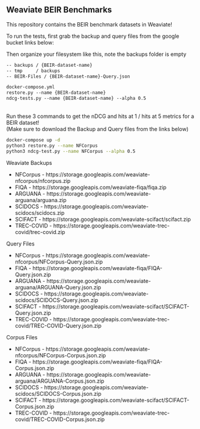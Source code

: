 <h2> Weaviate BEIR Benchmarks </h2>

This repository contains the BEIR benchmark datasets in Weaviate!

To run the tests, first grab the backup and query files from the google bucket links below:

Then organize your filesystem like this, note the backups folder is empty

```md
-- backups / {BEIR-dataset-name}
-- tmp     / backups
-- BEIR-Files / {BEIR-dataset-name}-Query.json

docker-compose.yml
restore.py --name {BEIR-dataset-name}
ndcg-tests.py --name {BEIR-dataset-name} --alpha 0.5
```
<br />
Run these 3 commands to get the nDCG and hits at 1 / hits at 5 metrics for a BEIR dataset!
<br />
(Make sure to download the Backup and Query files from the links below)

```bash
docker-compose up -d
python3 restore.py --name NFCorpus
python3 ndcg-test.py --name NFCorpus --alpha 0.5
```

Weaviate Backups
<ul>
  <li> NFCorpus - https://storage.googleapis.com/weaviate-nfcorpus/nfcorpus.zip </li>
  <li> FIQA - https://storage.googleapis.com/weaviate-fiqa/fiqa.zip </li>
  <li> ARGUANA - https://storage.googleapis.com/weaviate-arguana/arguana.zip </li>
  <li> SCIDOCS - https://storage.googleapis.com/weaviate-scidocs/scidocs.zip </li>
  <li> SCIFACT - https://storage.googleapis.com/weaviate-scifact/scifact.zip </li>
  <li> TREC-COVID - https://storage.googleapis.com/weaviate-trec-covid/trec-covid.zip </li>
</ul>

Query Files
<ul>
  <li> NFCorpus - https://storage.googleapis.com/weaviate-nfcorpus/NFCorpus-Query.json.zip </li>
  <li> FIQA - https://storage.googleapis.com/weaviate-fiqa/FIQA-Query.json.zip </li>
  <li> ARGUANA - https://storage.googleapis.com/weaviate-arguana/ARGUANA-Query.json.zip </li>
  <li> SCIDOCS - https://storage.googleapis.com/weaviate-scidocs/SCIDOCS-Query.json.zip </li>
  <li> SCIFACT - https://storage.googleapis.com/weaviate-scifact/SCIFACT-Query.json.zip </li>
  <li> TREC-COVID - https://storage.googleapis.com/weaviate-trec-covid/TREC-COVID-Query.json.zip </li>
</ul>

Corpus Files
<ul>
  <li> NFCorpus - https://storage.googleapis.com/weaviate-nfcorpus/NFCorpus-Corpus.json.zip </li>
  <li> FIQA - https://storage.googleapis.com/weaviate-fiqa/FIQA-Corpus.json.zip </li>
  <li> ARGUANA - https://storage.googleapis.com/weaviate-arguana/ARGUANA-Corpus.json.zip </li>
  <li> SCIDOCS - https://storage.googleapis.com/weaviate-scidocs/SCIDOCS-Corpus.json.zip </li>
  <li> SCIFACT - https://storage.googleapis.com/weaviate-scifact/SCIFACT-Corpus.json.zip </li>
  <li> TREC-COVID - https://storage.googleapis.com/weaviate-trec-covid/TREC-COVID-Corpus.json.zip </li>
</ul>

